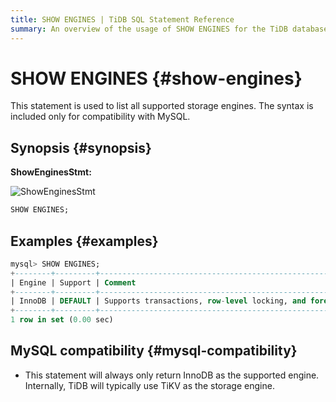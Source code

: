 ```yaml
---
title: SHOW ENGINES | TiDB SQL Statement Reference
summary: An overview of the usage of SHOW ENGINES for the TiDB database.
---
```


# SHOW ENGINES {#show-engines}

This statement is used to list all supported storage engines. The syntax is included only for compatibility with MySQL.

## Synopsis {#synopsis}

**ShowEnginesStmt:**

![ShowEnginesStmt](/media/sqlgram/ShowEnginesStmt.png)

```sql
SHOW ENGINES;
```

## Examples {#examples}

```sql
mysql> SHOW ENGINES;
+--------+---------+------------------------------------------------------------+--------------+------+------------+
| Engine | Support | Comment                                                    | Transactions | XA   | Savepoints |
+--------+---------+------------------------------------------------------------+--------------+------+------------+
| InnoDB | DEFAULT | Supports transactions, row-level locking, and foreign keys | YES          | YES  | YES        |
+--------+---------+------------------------------------------------------------+--------------+------+------------+
1 row in set (0.00 sec)
```

## MySQL compatibility {#mysql-compatibility}

-   This statement will always only return InnoDB as the supported engine. Internally, TiDB will typically use TiKV as the storage engine.
